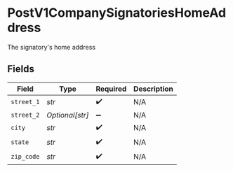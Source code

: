 # PostV1CompanySignatoriesHomeAddress

The signatory's home address


## Fields

| Field              | Type               | Required           | Description        |
| ------------------ | ------------------ | ------------------ | ------------------ |
| `street_1`         | *str*              | :heavy_check_mark: | N/A                |
| `street_2`         | *Optional[str]*    | :heavy_minus_sign: | N/A                |
| `city`             | *str*              | :heavy_check_mark: | N/A                |
| `state`            | *str*              | :heavy_check_mark: | N/A                |
| `zip_code`         | *str*              | :heavy_check_mark: | N/A                |